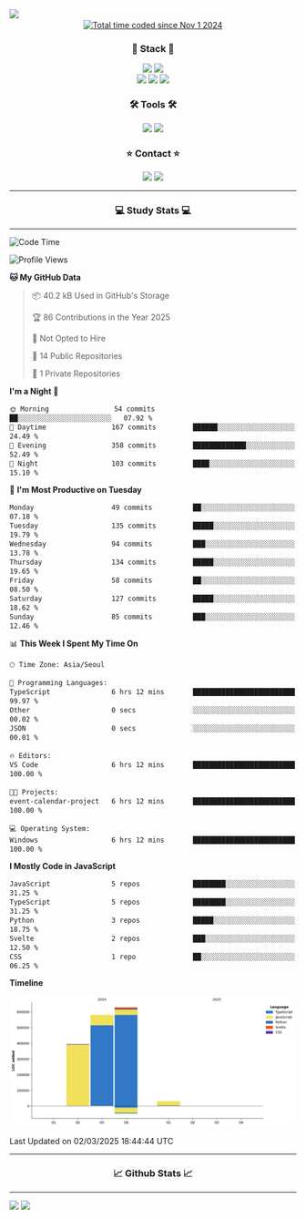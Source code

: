 <img src="https://capsule-render.vercel.app/api?type=waving&color=gradient&height=300&section=header&text=Hello!!&desc=well%20come%20to%20my%20github&fontSize=100&fontAlignY=40" />


<div align="center">
  <a href="https://wakatime.com/@fd6869de-70ad-450d-afba-272b60fdc4d3"><img src="https://wakatime.com/badge/user/fd6869de-70ad-450d-afba-272b60fdc4d3.svg"  alt="Total time coded since Nov 1 2024" /></a>
</div>




<h3 align="center">🌱 Stack 🌱</h3>
<div align="center">
  <img src="https://img.shields.io/badge/typescript-007ACC.svg?style=for-the-badge&logo=typescript&logoColor=white" />
  <img src="https://img.shields.io/badge/next.js-181717?style=for-the-badge&logo=nextdotjs&logoColor=white" />
</div>
<div align="center">
  <img src="https://img.shields.io/badge/javascript-yellow.svg?style=for-the-badge&logo=Javascript&logoColor=white" />
  <img src="https://img.shields.io/badge/html-E34F26?style=for-the-badge&logo=html5&logoColor=white" />
  <img src="https://img.shields.io/badge/css-1572B6?style=for-the-badge&logo=css3&logoColor=white"/>
</div>



<h3 align="center">🛠 Tools 🛠</h3>
<div align="center">
  <img src="https://img.shields.io/badge/github-181717.svg?style=for-the-badge&logo=github&logoColor=white" />
  <img src="https://img.shields.io/badge/Notion-F3F3F3.svg?style=for-the-badge&logo=notion&logoColor=black" />
</div>


<h3 align="center">⭐ Contact ⭐</h3>
<div align="center">
<img src="https://img.shields.io/badge/0sunghee122@gmail.com-EA4335?style=for-the-badge&logo=gmail&logoColor=FFFFFF"/>
<img src="https://img.shields.io/badge/jangseung11-E4405F?style=for-the-badge&logo=instagram&logoColor=FFFFFF"/>
</div>




---
<h3 align="center">💻 Study Stats 💻</h3>

---

<!--START_SECTION:waka-->
![Code Time](http://img.shields.io/badge/Code%20Time-147%20hrs%203%20mins-blue)

![Profile Views](http://img.shields.io/badge/Profile%20Views-0-blue)

**🐱 My GitHub Data** 

> 📦 40.2 kB Used in GitHub's Storage 
 > 
> 🏆 86 Contributions in the Year 2025
 > 
> 🚫 Not Opted to Hire
 > 
> 📜 14 Public Repositories 
 > 
> 🔑 1 Private Repositories 
 > 
**I'm a Night 🦉** 

```text
🌞 Morning                54 commits          ██░░░░░░░░░░░░░░░░░░░░░░░   07.92 % 
🌆 Daytime                167 commits         ██████░░░░░░░░░░░░░░░░░░░   24.49 % 
🌃 Evening                358 commits         █████████████░░░░░░░░░░░░   52.49 % 
🌙 Night                  103 commits         ████░░░░░░░░░░░░░░░░░░░░░   15.10 % 
```
📅 **I'm Most Productive on Tuesday** 

```text
Monday                   49 commits          ██░░░░░░░░░░░░░░░░░░░░░░░   07.18 % 
Tuesday                  135 commits         █████░░░░░░░░░░░░░░░░░░░░   19.79 % 
Wednesday                94 commits          ███░░░░░░░░░░░░░░░░░░░░░░   13.78 % 
Thursday                 134 commits         █████░░░░░░░░░░░░░░░░░░░░   19.65 % 
Friday                   58 commits          ██░░░░░░░░░░░░░░░░░░░░░░░   08.50 % 
Saturday                 127 commits         █████░░░░░░░░░░░░░░░░░░░░   18.62 % 
Sunday                   85 commits          ███░░░░░░░░░░░░░░░░░░░░░░   12.46 % 
```


📊 **This Week I Spent My Time On** 

```text
🕑︎ Time Zone: Asia/Seoul

💬 Programming Languages: 
TypeScript               6 hrs 12 mins       █████████████████████████   99.97 % 
Other                    0 secs              ░░░░░░░░░░░░░░░░░░░░░░░░░   00.02 % 
JSON                     0 secs              ░░░░░░░░░░░░░░░░░░░░░░░░░   00.01 % 

🔥 Editors: 
VS Code                  6 hrs 12 mins       █████████████████████████   100.00 % 

🐱‍💻 Projects: 
event-calendar-project   6 hrs 12 mins       █████████████████████████   100.00 % 

💻 Operating System: 
Windows                  6 hrs 12 mins       █████████████████████████   100.00 % 
```

**I Mostly Code in JavaScript** 

```text
JavaScript               5 repos             ████████░░░░░░░░░░░░░░░░░   31.25 % 
TypeScript               5 repos             ████████░░░░░░░░░░░░░░░░░   31.25 % 
Python                   3 repos             █████░░░░░░░░░░░░░░░░░░░░   18.75 % 
Svelte                   2 repos             ███░░░░░░░░░░░░░░░░░░░░░░   12.50 % 
CSS                      1 repo              ██░░░░░░░░░░░░░░░░░░░░░░░   06.25 % 
```



**Timeline**

![Lines of Code chart](https://raw.githubusercontent.com/Jangseun/Jangseun/main/assets/bar_graph.png)


 Last Updated on 02/03/2025 18:44:44 UTC
<!--END_SECTION:waka-->
---


  

<h3 align="center">📈 Github Stats 📈</h3>

---
<p>
  <img height="180em" src="https://github-readme-stats.vercel.app/api?username=Jangseun&show_icons=true&theme=radical">
  <img height="180em" src="https://github-readme-stats.vercel.app/api/top-langs/?username=Jangseun&layout=compact&theme=radical">
</p>
